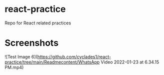 # react-practice
Repo for React related practices


# Screenshots

![Test Image 6](https://github.com/cyclades1/react-practice/tree/main/Readmecontent/WhatsApp Video 2022-01-23 at 6.34.15 PM.mp4)
